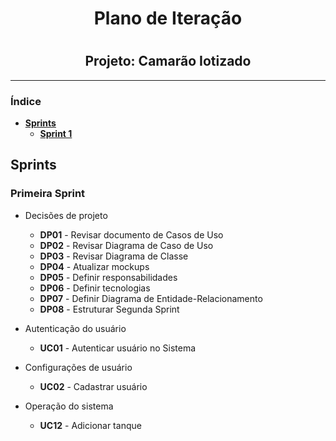 # <h1 align='center'> Plano de Iteração</h1>

# <h2 align='center'> Projeto: Camarão Iotizado</h2>

** **
### Índice
- **[Sprints](#sprints)**
    - **[Sprint 1](#primeira-sprint)**  

## Sprints

### Primeira Sprint

- Decisões de projeto
    - **DP01** - Revisar documento de Casos de Uso
    - **DP02** - Revisar Diagrama de Caso de Uso
    - **DP03** - Revisar Diagrama de Classe
    - **DP04** - Atualizar mockups
    - **DP05** - Definir responsabilidades
    - **DP06** - Definir tecnologias
    - **DP07** - Definir Diagrama de Entidade-Relacionamento
    - **DP08** - Estruturar Segunda Sprint

- Autenticação do usuário
    - **UC01** - Autenticar usuário no Sistema

- Configurações de usuário
    - **UC02** - Cadastrar usuário

- Operação do sistema
    - **UC12** - Adicionar tanque
